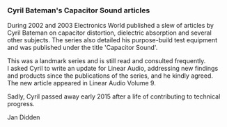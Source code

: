 
### Cyril Bateman's Capacitor Sound articles



During 2002 and 2003 Electronics World published a slew of articles by Cyril Bateman on capacitor distortion, dielectric absorption and several other subjects. The series also detailed his purpose-build test equipment and was published under the title 'Capacitor Sound'.

This was a landmark series and is still read and consulted frequently.  
I asked Cyril to write an update for Linear Audio, addressing new findings and products since the publications of the series, and he kindly agreed.  
The new article appeared in Linear Audio Volume 9.  
  
Sadly, Cyril passed away early 2015 after a life of contributing to technical progress.

Jan Didden
